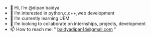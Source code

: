 - 👋 Hi, I’m @dipan baidya
- 👀 I’m interested in python,c,c++,web development
- 🌱 I’m currently learning UEM
- 💞️ I’m looking to collaborate on internships, projects, development
- 📫 How to reach me: " baidyadipan14@gmail.com "
